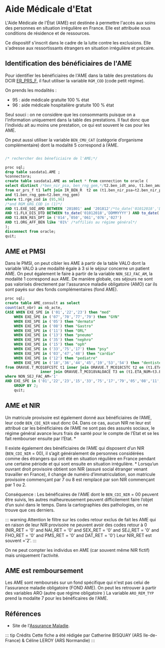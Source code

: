 # Aide Médicale d'Etat
<!-- SPDX-License-Identifier: MPL-2.0 -->

L'Aide Médicale de l'État (AME) est destinée à permettre l'accès aux soins des personnes en situation irrégulière en France. 
Elle est attribuée sous conditions de résidence et de ressources.

Ce dispositif s'inscrit dans le cadre de la lutte contre les exclusions. 
Elle s'adresse aux ressortissants étrangers en situation irrégulière et précaire.


## Identification des bénéficiaires de l'AME

Pour identifier les bénéficiaires de l'AME dans la table des prestations du DCIR [ER_PRS_F](../tables/DCIR/ER_PRS_F.md),
 il faut utiliser la variable `RGM_COD` (code petit régime). 

On prends les modalités : 
- 95 : aide médicale gratuite 100 % état
- 96 : aide médicale hospitalière gratuite 100 % état

Seul souci : on ne considère que les consommants puisque on a l'information uniquement dans la table des prestations. 
Il faut donc que l'individu ait au moins une prestation, ce qui est souvent le cas pour les AME. 

On peut aussi utiliser la variable `BEN_CMU_CAT` (catégorie d’organisme complémentaire) dont la modalité 5 correspond à l’AME.


```sql

/* rechercher des béneficiaire de l'AME;*/

proc sql;
drop table sasdata1.AME ;
%connectora;
create table sasdata1.AME as select * from connection to oracle (
select distinct /*ben_nir_psa, ben_rng_gem,*/t2.ben_idt_ano, t1.ben_ama_cod, t1.ben_sex_cod
from er_prs_f t1 left join IR_BEN_R  t2 on (t1.ben_nir_psa=t2.ben_nir_psa
and t1.ben_rng_gem=t2.ben_rng_gem)
where t1.rgm_cod in (95,96)
/*and RGM_GRG_COD in (1)*/
AND t1.EXE_SOI_AMD BETWEEN '201801' and '201812'/*to_date('01012018','DDMMYYYY') AND to_date('31122018','DDMMYYYY')*/
AND t1.FLX_DIS_DTD BETWEEN to_date('01012018','DDMMYYYY') AND to_date('31032019','DDMMYYYY')
AND t1.BEN_RES_DPT in ('014','050','061','076','027')
AND t1.ORG_AFF_BEN like '01%' /*affiliés au régime général*/
);
disconnect from oracle;
quit;

```
## AME et PMSI 

Dans le PMSI, on peut cibler les AME à partir de la table VALO dont la variable VALO à une modalité égale à 3 si le séjour concerne un patient AME. 
On peut également le faire à partir de la variable `NON_SEJ_FAC_AM`, la modalité 1 correspond aux AME.
De manière globale, ces séjours ne sont pas valorisés directement par l'assurance maladie obligatoire (AMO) car ils sont payés sur des fonds complémentaires (fond AME).


```sql
proc sql;
create table AME_consult as select 
count(act_nbr) as nb_acte,
CASE WHEN EXE_SPE in ('01','22','23') then "med"
	WHEN EXE_SPE in ('07','70','77','79') then "GYN"
	WHEN EXE_SPE in ('05') then "dermato"
	WHEN EXE_SPE in ('08') then "Gastro"
	WHEN EXE_SPE in ('11') then "ORL" 
	WHEN EXE_SPE in ('13') then "pneumo"
	WHEN EXE_SPE in ('35') then "nephro"
	WHEN EXE_SPE in ('15') then "oph"
	WHEN EXE_SPE in ('33','75','17') then "psy"
	WHEN EXE_SPE in ('03','47','48') then "cardio"
	WHEN EXE_SPE in ('12') then "pediatre"
	WHEN EXE_SPE in ('18','36','44','45','19','53','54') then "dentiste" end as spe
from ORAVUE.T_MCO18FCSTC t1 inner join ORAVUE.T_MCO18CSTC t2 on (t1.ETA_NUM=t2.ETA_NUM AND T1.SEQ_NUM=t2.SEQ_NUM)
				inner join ORAVUE.T_MCO18VALOACE T3 on (t1.ETA_NUM=t3.ETA_NUM AND T1.SEQ_NUM=t3.SEQ_NUM)
where NON_SEJ_FAC_AM='1'
AND EXE_SPE in ('01','22','23','15','33','75','17','79','05','08','11','13','07','70','77','35','75','17','03','47','48','12','18','36','44','45','19','53','54')
	GROUP BY 2;
	quit;

```

## AME et NIR 

Un matricule provisoire est également donné aux bénéficiaires de l’AME, leur code `BEN_CDI_NIR` vaut donc 04. 
Dans ce cas, aucun NIR ne leur est attribué car les bénéficiaires de l’AME ne sont pas des assurés sociaux, le régime général avance leurs frais de santé pour le compte de l’Etat et se les fait rembourser ensuite par l’Etat. *

Il existe également des bénéficiaires de l’AME qui disposent d’un NIR (`BEN_CDI_NIR` = 00), il s’agit généralement de personnes considérées comme des étrangers qui ont été en situation régulière en France pendant une certaine période et qui sont ensuite en situation irrégulière. *
Lorsqu’un ouvrant droit provisoire obtient son NIR (assuré social étranger venant travailler en France), il change de numéro d’immatriculation, son matricule provisoire commençant par 7 ou 8 est remplacé par son NIR commençant par 1 ou 2. 


Conséquence : Les bénéficaires de l'AME dont le `BEN_CDI_NIR` = 00 peuvent être suivis, les autres malheureusement peuvent difficilement faire l’objet d’un suivi dans le temps.
Dans la cartographies des pathologies, on ne trouve que ces derniers.

::: warning Attention
le filtre sur les codes retour exclus de fait les AME qui en raison de leur NIR provisoire ne peuvent avoir des codes retour à 0 (NIR_RET = '0' and NAI_RET = '0' and SEX_RET = '0' and SEJ_RET = '0' and FHO_RET = '0'  and PMS_RET = '0' and DAT_RET = '0')
Leur NIR_RET est souvent ='2'. 
:::

On ne peut compter les individus en AME (car souvent même NIR fictif) mais uniquement l'activité. 


## AME est remboursement 

Les AME sont remboursés sur un fond spécifique qui n'est pas celui de l'assurance maladie obligatoire (FOND AME). On peut les retrouver à partir des variables ARO (autre que régime obligatoire )
La variable `ARO_REM_TYP` prend la modalite 7 pour les bénéficaires de l'AME.


## Références

- Site de l'[Assurance Maladie](https://www.ameli.fr/assure/droits-demarches/situations-particulieres/situation-irreguliere-ame).

::: tip Crédits
Cette fiche a été rédigée par Catherine BISQUAY (ARS Ile-de-France) & Céline LEROY (ARS Normandie)
:::
